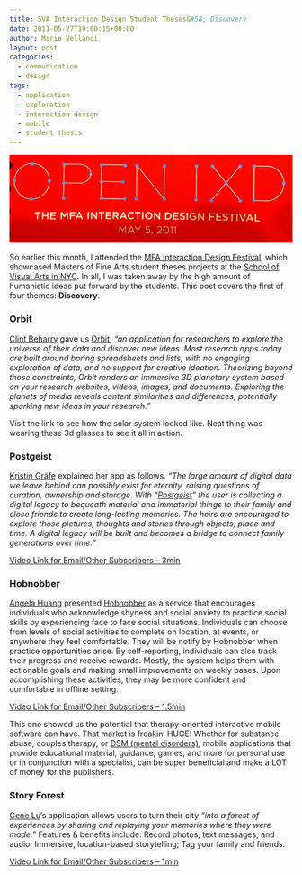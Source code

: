 ```yaml
---
title: SVA Interaction Design Student Theses&#58; Discovery
date: 2011-05-27T19:00:15+00:00
author: Mario Vellandi
layout: post
categories:
  - communication
  - design
tags:
  - application
  - exploration
  - interaction design
  - mobile
  - student thesis
---
```

[<img src="../wp-content/uploads/2011/05/open-ixd-interaction-design-festival-logo.jpg" />](http://interactiondesign.sva.edu/events/entry/open_ixd/)

So earlier this month, I attended the [MFA Interaction Design Festival](http://interactiondesign.sva.edu/events/entry/open_ixd/), which showcased Masters of Fine Arts student theses projects at the [School of Visual Arts in NYC](http://sva.edu). In all, I was taken away by the high amount of humanistic ideas put forward by the students. This post covers the first of four themes: __Discovery__.

### Orbit

[Clint Beharry](http://interactiondesign.sva.edu/students/profile/clint_beharry/ "Clint Beharry") gave us [Orbit](http://leftrightoutput.com/orbit/), *&#8220;an application for researchers to explore the universe of their data and discover new ideas. Most research apps today are built around boring spreadsheets and lists, with no engaging exploration of data, and no support for creative ideation. Theorizing beyond those constraints, Orbit renders an immersive 3D planetary system based on your research websites, videos, images, and documents. Exploring the planets of media reveals content similarities and differences, potentially sparking new ideas in your research.&#8221;*

Visit the link to see how the solar system looked like. Neat thing was wearing these 3d glasses to see it all in action.

### Postgeist

[Kristin Gräfe](http://interactiondesign.sva.edu/students/profile/kristin_graefe/ "Kristin Gräfe") explained her app as follows. *&#8220;The large amount of digital data we leave behind can possibly exist for eternity, raising questions of curation, ownership and storage. With “<a href="http://postgeist.com/">Postgeist</a>” the user is collecting a digital legacy to bequeath material and immaterial things to their family and close friends to create long-lasting memories. The heirs are encouraged to explore those pictures, thoughts and stories through objects, place and time. A digital legacy will be built and becomes a bridge to connect family generations over time.&#8221;*

[Video Link for Email/Other Subscribers &#8211; 3min](http://vimeo.com/23271105)

### Hobnobber

[Angela Huang](http://interactiondesign.sva.edu/students/profile/angela_huang/ "Angela Huang") presented [Hobnobber](http://cargocollective.com/hobnobber) as a service that encourages individuals who acknowledge shyness and social anxiety to practice social skills by experiencing face to face social situations. Individuals can choose from levels of social activities to complete on location, at events, or anywhere they feel comfortable. They will be notify by Hobnobber when practice opportunities arise. By self-reporting, individuals can also track their progress and receive rewards. Mostly, the system helps them with actionable goals and making small improvements on weekly bases. Upon accomplishing these activities, they may be more confident and comfortable in offline setting.

[Video Link for Email/Other Subscribers &#8211; 1.5min](http://vimeo.com/23187598)

This one showed us the potential that therapy-oriented interactive mobile software can have. That market is freakin&#8217; HUGE! Whether for substance abuse, couples therapy, or [DSM (mental disorders)](http://en.wikipedia.org/wiki/Diagnostic_and_Statistical_Manual_of_Mental_Disorders), mobile applications that provide educational material, guidance, games, and more for personal use or in conjunction with a specialist, can be super beneficial and make a LOT of money for the publishers.

### Story Forest

[Gene Lu](http://interactiondesign.sva.edu/students/profile/gene_lu/ "Gene Lu")&#8216;s application allows users to turn their city *&#8220;into a forest of experiences by sharing and replaying your memories where they were made.&#8221;* Features & benefits include: Record photos, text messages, and audio; Immersive, location-based storytelling; Tag your family and friends.

[Video Link for Email/Other Subscribers &#8211; 1min](http://vimeo.com/22590120)
